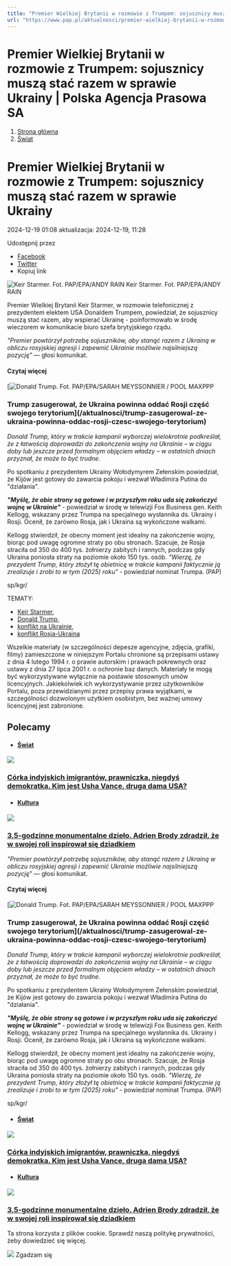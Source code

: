 ```yaml
---
title: "Premier Wielkiej Brytanii w rozmowie z Trumpem: sojusznicy muszą stać razem w sprawie Ukrainy | Polska Agencja Prasowa SA"
url: "https://www.pap.pl/aktualnosci/premier-wielkiej-brytanii-w-rozmowie-z-trumpem-sojusznicy-musza-stac-razem-w-sprawie"
---
```


# Premier Wielkiej Brytanii w rozmowie z Trumpem: sojusznicy muszą stać razem w sprawie Ukrainy | Polska Agencja Prasowa SA














1. [Strona główna](/)
2. [Świat](/list-of-articles/48)









# Premier Wielkiej Brytanii w rozmowie z Trumpem: sojusznicy muszą stać razem w sprawie Ukrainy









 2024\-12\-19 01:08 aktualizacja: 2024\-12\-19, 11:28 






 Udostępnij przez
 
* [Facebook](https://www.facebook.com/sharer/sharer.php?u=https://www.pap.pl/aktualnosci/premier-wielkiej-brytanii-w-rozmowie-z-trumpem-sojusznicy-musza-stac-razem-w-sprawie)
* [Twitter](https://twitter.com/intent/tweet?url=https://www.pap.pl/aktualnosci/premier-wielkiej-brytanii-w-rozmowie-z-trumpem-sojusznicy-musza-stac-razem-w-sprawie)
* Kopiuj link








![Keir Starmer. Fot. PAP/EPA/ANDY RAIN](/sites/default/files/styles/main_image/public/202412/pap_20241204_1KI.jpg?h=f75479b4&itok=mM3Oli1b)
Keir Starmer. Fot. PAP/EPA/ANDY RAIN

Premier Wielkiej Brytanii Keir Starmer, w rozmowie telefonicznej z prezydentem elektem USA Donaldem Trumpem, powiedział, że sojusznicy muszą stać razem, aby wspierać Ukrainę \- poinformowało w środę wieczorem w komunikacie biuro szefa brytyjskiego rządu.







*"Premier powtórzył potrzebę sojuszników, aby stanąć razem z Ukrainą w obliczu rosyjskiej agresji i zapewnić Ukrainie możliwie najsilniejszą pozycję"* — głosi komunikat.



#### Czytaj więcej


[![Donald Trump. Fot. PAP/EPA/SARAH MEYSSONNIER / POOL MAXPPP](/sites/default/files/styles/list_of_articles/public/202412/pap_20241207_1S2_1.jpg?itok=t4dKRXdy)


### Trump zasugerował, że Ukraina powinna oddać Rosji część swojego terytorium](/aktualnosci/trump-zasugerowal-ze-ukraina-powinna-oddac-rosji-czesc-swojego-terytorium)


*Donald Trump, który w trakcie kampanii wyborczej wielokrotnie podkreślał, że z łatwością doprowadzi do zakończenia wojny na Ukrainie – w ciągu doby lub jeszcze przed formalnym objęciem władzy – w ostatnich dniach przyznał, że może to być trudne.*


Po spotkaniu z prezydentem Ukrainy Wołodymyrem Zełenskim powiedział, że Kijów jest gotowy do zawarcia pokoju i wezwał Władimira Putina do "działania".


***"Myślę, że obie strony są gotowe i w przyszłym roku uda się zakończyć wojnę w Ukrainie"*** \- powiedział w środę w telewizji Fox Business gen. Keith Kellogg, wskazany przez Trumpa na specjalnego wysłannika ds. Ukrainy i Rosji. Ocenił, że zarówno Rosja, jak i Ukraina są wykończone walkami.


Kellogg stwierdził, że obecny moment jest idealny na zakończenie wojny, biorąc pod uwagę ogromne straty po obu stronach. Szacuje, że Rosja straciła od 350 do 400 tys. żołnierzy zabitych i rannych, podczas gdy Ukraina poniosła straty na poziomie około 150 tys. osób. *"Wierzę, że prezydent Trump, który złożył tę obietnicę w trakcie kampanii faktycznie ją zrealizuje i zrobi to w tym (2025\) roku"* \- powiedział nominat Trumpa. (PAP)


sp/kgr/




TEMATY:
* [Keir Starmer](/aktualnosci/index%2C1%2C%2Ckeir-starmer.html),
* [Donald Trump](/aktualnosci/donald-trump),
* [konflikt na Ukrainie](/aktualnosci/index%2C1%2C%2Ckonflikt-na-ukrainie.html),
* [konflikt Rosja\-Ukraina](/aktualnosci/index%2C1%2C%2Ckonflikt-rosja-ukraina.html)







Wszelkie materiały (w szczególności depesze agencyjne, zdjęcia, grafiki, filmy) zamieszczone w niniejszym Portalu chronione są przepisami ustawy z dnia 4 lutego 1994 r. o prawie autorskim i prawach pokrewnych oraz ustawy z dnia 27 lipca 2001 r. o ochronie baz danych. Materiały te mogą być wykorzystywane wyłącznie na postawie stosownych umów licencyjnych. Jakiekolwiek ich wykorzystywanie przez użytkowników Portalu, poza przewidzianymi przez przepisy prawa wyjątkami, w szczególności dozwolonym użytkiem osobistym, bez ważnej umowy licencyjnej jest zabronione.








## Polecamy





* #### [Świat](/list-of-articles/48)

[![](/sites/default/files/styles/main_image/public/202501/pap_20250120_3F3.jpg?h=de9ae349&itok=BFKQemLl)](/aktualnosci/corka-indyjskich-imigrantow-prawniczka-niegdys-demokratka-kim-jest-usha-vance-druga)


### [Córka indyjskich imigrantów, prawniczka, niegdyś demokratka. Kim jest Usha Vance, druga dama USA?](/aktualnosci/corka-indyjskich-imigrantow-prawniczka-niegdys-demokratka-kim-jest-usha-vance-druga)
* #### [Kultura](/list-of-articles/45)

[![](/sites/default/files/styles/main_image/public/202501/pap_20250117_0NT.jpg?h=8f3c4420&itok=5T8Hk6tM)](/aktualnosci/35-godzinne-monumentalne-dzielo-adrien-brody-zdradzil-ze-w-swojej-roli-inspirowal-sie)


### [3,5\-godzinne monumentalne dzieło. Adrien Brody zdradził, że w swojej roli inspirował się dziadkiem](/aktualnosci/35-godzinne-monumentalne-dzielo-adrien-brody-zdradzil-ze-w-swojej-roli-inspirowal-sie)

























*"Premier powtórzył potrzebę sojuszników, aby stanąć razem z Ukrainą w obliczu rosyjskiej agresji i zapewnić Ukrainie możliwie najsilniejszą pozycję"* — głosi komunikat.



#### Czytaj więcej


[![Donald Trump. Fot. PAP/EPA/SARAH MEYSSONNIER / POOL MAXPPP](/sites/default/files/styles/list_of_articles/public/202412/pap_20241207_1S2_1.jpg?itok=t4dKRXdy)


### Trump zasugerował, że Ukraina powinna oddać Rosji część swojego terytorium](/aktualnosci/trump-zasugerowal-ze-ukraina-powinna-oddac-rosji-czesc-swojego-terytorium)


*Donald Trump, który w trakcie kampanii wyborczej wielokrotnie podkreślał, że z łatwością doprowadzi do zakończenia wojny na Ukrainie – w ciągu doby lub jeszcze przed formalnym objęciem władzy – w ostatnich dniach przyznał, że może to być trudne.*


Po spotkaniu z prezydentem Ukrainy Wołodymyrem Zełenskim powiedział, że Kijów jest gotowy do zawarcia pokoju i wezwał Władimira Putina do "działania".


***"Myślę, że obie strony są gotowe i w przyszłym roku uda się zakończyć wojnę w Ukrainie"*** \- powiedział w środę w telewizji Fox Business gen. Keith Kellogg, wskazany przez Trumpa na specjalnego wysłannika ds. Ukrainy i Rosji. Ocenił, że zarówno Rosja, jak i Ukraina są wykończone walkami.


Kellogg stwierdził, że obecny moment jest idealny na zakończenie wojny, biorąc pod uwagę ogromne straty po obu stronach. Szacuje, że Rosja straciła od 350 do 400 tys. żołnierzy zabitych i rannych, podczas gdy Ukraina poniosła straty na poziomie około 150 tys. osób. *"Wierzę, że prezydent Trump, który złożył tę obietnicę w trakcie kampanii faktycznie ją zrealizuje i zrobi to w tym (2025\) roku"* \- powiedział nominat Trumpa. (PAP)


sp/kgr/




* #### [Świat](/list-of-articles/48)

[![](/sites/default/files/styles/main_image/public/202501/pap_20250120_3F3.jpg?h=de9ae349&itok=BFKQemLl)](/aktualnosci/corka-indyjskich-imigrantow-prawniczka-niegdys-demokratka-kim-jest-usha-vance-druga)


### [Córka indyjskich imigrantów, prawniczka, niegdyś demokratka. Kim jest Usha Vance, druga dama USA?](/aktualnosci/corka-indyjskich-imigrantow-prawniczka-niegdys-demokratka-kim-jest-usha-vance-druga)
* #### [Kultura](/list-of-articles/45)

[![](/sites/default/files/styles/main_image/public/202501/pap_20250117_0NT.jpg?h=8f3c4420&itok=5T8Hk6tM)](/aktualnosci/35-godzinne-monumentalne-dzielo-adrien-brody-zdradzil-ze-w-swojej-roli-inspirowal-sie)


### [3,5\-godzinne monumentalne dzieło. Adrien Brody zdradził, że w swojej roli inspirował się dziadkiem](/aktualnosci/35-godzinne-monumentalne-dzielo-adrien-brody-zdradzil-ze-w-swojej-roli-inspirowal-sie)




 Ta strona korzysta z plików cookie. Sprawdź naszą politykę prywatności, żeby dowiedzieć się więcej.
 

![](/themes/pap/assets/images/ok.png) Zgadzam się
 






